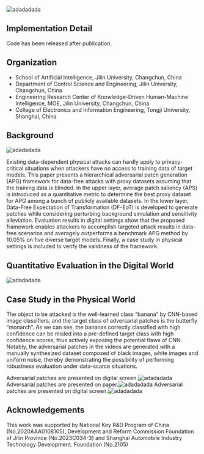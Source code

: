 ![adadadada](https://github.com/liujiawei725/Data-Free-APG-Framework/blob/main/assets/logo.png)

## Implementation Detail
Code has been released after publication.  

## Organization
* School of Artificial Intelligence, Jilin University, Changchun, China
* Department of Control Science and Engineering, Jilin University, Changchun, China
* Engineering Research Center of Knowledge-Driven Human-Machine Intelligence, MOE, Jilin University, Changchun, China
* College of Electronics and Information Engineering, Tongji University, Shanghai, China

## Background
![adadadada](https://github.com/liujiawei725/Data-Free-APG-Framework/blob/main/assets/DF-APG.png)

Existing data-dependent physical attacks can hardly apply to privacy-critical situations when attackers have no access to training data of target models. This paper presents a hierarchical adversarial patch generation (APG) framework for data-free attacks with proxy datasets assuming that the training data is blinded. In the upper layer, average patch saliency (APS) is introduced as a quantitative metric to determine the best proxy dataset for APG among a bunch of publicly available datasets. In the lower layer, Data-Free Expectation of Transformation (DF-EoT) is developed to generate patches while considering perturbing background simulation and sensitivity alleviation. Evaluation results in digital settings show that the proposed framework enables attackers to accomplish targeted attack results in data-free scenarios and averagely outperforms a benchmark APG method by 10.05\% on five diverse target models. Finally, a case study in physical settings is included to verify the validness of the framework.

## Quantitative Evaluation in the Digital World

![adadadada](https://github.com/liujiawei725/Data-Free-APG-Framework/blob/main/assets/quantitive_result.png)

## Case Study in the Physical World

The object to be attacked is the well-learned class “banana” by CNN-based image classifiers, and the target class of adversarial patches is the butterfly “monarch”. As we can see, the bananas correctly classified with high confidence can be misled into a pre-defined target class with high confidence scores, thus actively exposing the potential flaws of CNN. Notably, the adversarial patches in the videos are generated with a manually synthesized dataset composed of black images, white images and uniform noise, thereby demonstrating the possibility of performing robustness evaluation under data-scarce situations.


Adversarial patches are presented on digital screen.![adadadada](https://github.com/liujiawei725/Data-Free-APG-Framework/blob/main/assets/digital_screen.gif)
Adversarial patches are presented on paper.![adadadada](https://github.com/liujiawei725/Data-Free-APG-Framework/blob/main/assets/paper.gif)
Adversarial patches are presented on digital screen.![adadadada](https://github.com/liujiawei725/Data-Free-APG-Framework/blob/main/assets/test_1420.gif)


## Acknowledgements 
This work was supported by National Key R&D Program of China (No.2020AAA0108105), Development and Reform Commission Foundation of Jilin Province (No.2023C034-3) and Shanghai Automobile Industry Technology Development.
Foundation (No.2105)

